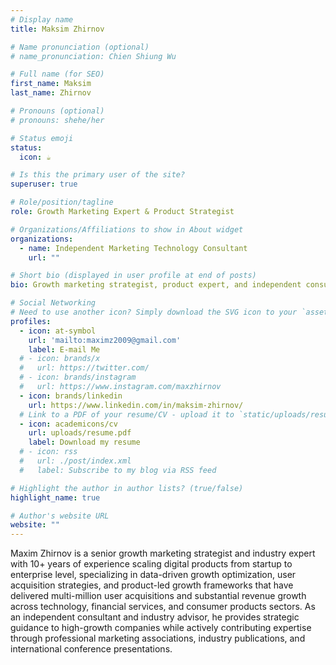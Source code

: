 ```yaml
---
# Display name
title: Maksim Zhirnov

# Name pronunciation (optional)
# name_pronunciation: Chien Shiung Wu

# Full name (for SEO)
first_name: Maksim
last_name: Zhirnov

# Pronouns (optional)
# pronouns: shehe/her

# Status emoji
status:
  icon: ☕️

# Is this the primary user of the site?
superuser: true

# Role/position/tagline
role: Growth Marketing Expert & Product Strategist

# Organizations/Affiliations to show in About widget
organizations:
  - name: Independent Marketing Technology Consultant
    url: ""

# Short bio (displayed in user profile at end of posts)
bio: Growth marketing strategist, product expert, and independent consultant specializing in scalable user acquisition and data-driven optimization.

# Social Networking
# Need to use another icon? Simply download the SVG icon to your `assets/media/icons/` folder.
profiles:
  - icon: at-symbol
    url: 'mailto:maximz2009@gmail.com'
    label: E-mail Me
  # - icon: brands/x
  #   url: https://twitter.com/
  # - icon: brands/instagram
  #   url: https://www.instagram.com/maxzhirnov
  - icon: brands/linkedin
    url: https://www.linkedin.com/in/maksim-zhirnov/
  # Link to a PDF of your resume/CV - upload it to `static/uploads/resume.pdf`
  - icon: academicons/cv
    url: uploads/resume.pdf
    label: Download my resume
  # - icon: rss
  #   url: ./post/index.xml
  #   label: Subscribe to my blog via RSS feed

# Highlight the author in author lists? (true/false)
highlight_name: true

# Author's website URL
website: ""
---
```



Maxim Zhirnov is a senior growth marketing strategist and industry expert with 10+ years of experience scaling digital products from startup to enterprise level, specializing in data-driven growth optimization, user acquisition strategies, and product-led growth frameworks that have delivered multi-million user acquisitions and substantial revenue growth across technology, financial services, and consumer products sectors. As an independent consultant and industry advisor, he provides strategic guidance to high-growth companies while actively contributing expertise through professional marketing associations, industry publications, and international conference presentations.